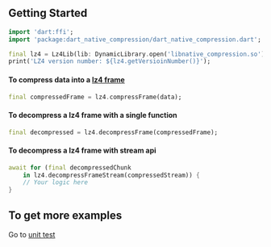 ## Getting Started

```dart
import 'dart:ffi';
import 'package:dart_native_compression/dart_native_compression.dart';

final lz4 = Lz4Lib(lib: DynamicLibrary.open('libnative_compression.so'));
print('LZ4 version number: ${lz4.getVersioinNumber()}');
```

#### To compress data into a [lz4 frame](https://github.com/lz4/lz4/blob/dev/doc/lz4_Frame_format.md)

```dart
final compressedFrame = lz4.compressFrame(data);
```

#### To decompress a lz4 frame with a single function

```dart
final decompressed = lz4.decompressFrame(compressedFrame);
```

#### To decompress a lz4 frame with stream api

```dart
await for (final decompressedChunk
    in lz4.decompressFrameStream(compressedStream)) {
    // Your logic here
}
```

## To get more examples
Go to [unit test](https://github.com/hanabi1224/flutter_native_extensions/blob/master/src/compression/dart_native_compression/test/lz4_test.dart)